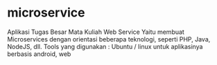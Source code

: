 # microservice
Aplikasi Tugas Besar Mata Kuliah Web Service Yaitu membuat Microservices dengan orientasi beberapa teknologi, seperti PHP, Java, NodeJS, dll.
Tools yang digunakan : Ubuntu / linux untuk aplikasinya berbasis android, web
